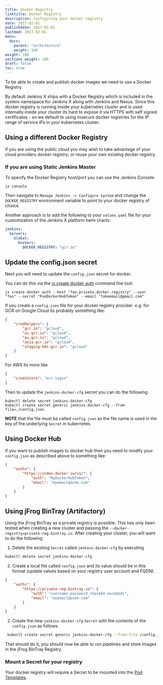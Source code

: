 ```yaml
---
title: Docker Registry
linktitle: Docker Registry
description: Configuring your docker registry 
date: 2017-02-01
publishdate: 2017-02-01
lastmod: 2017-02-01
menu:
  docs:
    parent: "architecture"
    weight: 100
weight: 100
sections_weight: 100
draft: false
toc: true
---
```


To be able to create and publish docker images we need to use a Docker Registry.

By default Jenkins X ships with a Docker Registry which is included in the system namespace for Jenkins X along with Jenkins and Nexus. Since this docker registry is running inside your kubernetes cluster and is used internally inside your cluster its hard to expose it via HTTPS with self signed certificates - so we default to using insecure docker registries for the IP range of service IPs in your kubernetes cluster.

## Using a different Docker Registry

If you are using the public cloud you may wish to take advantage of your cloud providers docker registry; or reuse your own existing docker registry.

### If you are using Static Jenkins Master
To specify the Docker Registry host/port you can use the Jenkins Console:

```
jx console
``` 

Then navigate to `Manage Jenkins -> Configure System` and change the `DOCKER_REGISTRY` environment variable to point to your docker registry of choice.

Another approach is to add the following to your `values.yaml` file for your customization of the Jenkins X platform helm charts:

```yaml 
jenkins:
  Servers:
    Global:
      EnvVars:
        DOCKER_REGISTRY: "gcr.io"
```

## Update the config.json secret

Next you will need to update the `config.json` secret for docker. 

You can do this via the [jx create docker auth](/commands/jx_create_docker/) command line tool:

```
jx create docker auth --host "foo.private.docker.registry" --user "foo" --secret "FooDockerHubToken" --email "fakeemail@gmail.com"

```

If you create a `config.json` file for your docker registry provider. e.g. for GCR on Google Cloud its probably something like:


```json
{
    "credHelpers": {
        "gcr.io": "gcloud",
        "us.gcr.io": "gcloud",
        "eu.gcr.io": "gcloud",
        "asia.gcr.io": "gcloud",
        "staging-k8s.gcr.io": "gcloud"
    }
}
```

For AWS its more like

```json
{
	"credsStore": "ecr-login"
}
```

Then to update the `jenkins-docker-cfg` secret you can do the following:

```
kubectl delete secret jenkins-docker-cfg
kubectl create secret generic jenkins-docker-cfg --from-file=./config.json
```   

**NOTE** that the file must be called `config.json` as the file name is used in the key of the underlying `Secret` in kubernetes

## Using Docker Hub

If you want to publish images to docker hub then you need to modify your `config.json` as described above to something like:

```json 
{
    "auths": {
        "https://index.docker.io/v1/": {
            "auth": "MyDockerHubToken",
            "email": "myemail@acme.com"
        }
    }
}
``` 

## Using jFrog BinTray (Artifactory)
Using the jFrog BinTray as a private registry is possible.  This has only been tested when creating a new cluster and passing the `--docker-registry=private-reg.bintray.io`.  After creating your cluster, you will want to do the following:

1. Delete the existing `Secret` called `jenkins-docker-cfg` by executing 

```bash
kubectl delete secret jenkins-docker-cfg
```
2. Create a local file called `config.json` and its value should be in this format (update values based on your registry user account and FQDN).

```json
{
    "auths": {
        "https://private-reg.bintray.io": {
            "auth": "username:password (base64 encoded)",
            "email": "myemail@acme.com"
        }
    }
}
```
2. Create the new `jenkins-docker-cfg` `Secret` with the contents of the `config.json` as follows:

```bash
 kubectl create secret generic jenkins-docker-cfg --from-file./config.json
```

That should do it, you should now be able to run pipelines and store images in the jFrog BinTray Registry.


### Mount a Secret for your registry

Your docker registry will require a Secret to be mounted into the [Pod Templates](/architecture/pod-templates/).

